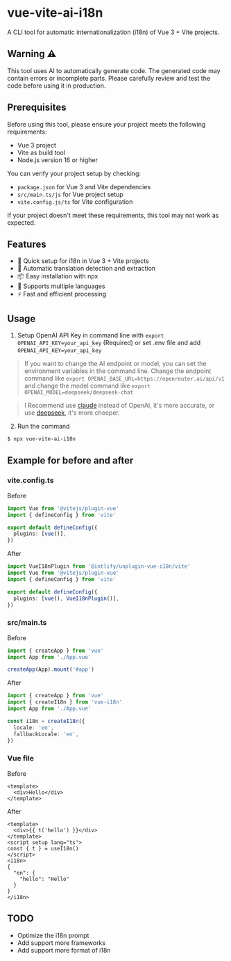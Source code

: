 # vue-vite-ai-i18n

A CLI tool for automatic internationalization (i18n) of Vue 3 + Vite projects.

## Warning ⚠️

This tool uses AI to automatically generate code. The generated code may contain errors or incomplete parts.
Please carefully review and test the code before using it in production.

## Prerequisites

Before using this tool, please ensure your project meets the following requirements:

- Vue 3 project
- Vite as build tool
- Node.js version 16 or higher

You can verify your project setup by checking:
- `package.json` for Vue 3 and Vite dependencies
- `src/main.ts/js` for Vue project setup
- `vite.config.js/ts` for Vite configuration

If your project doesn't meet these requirements, this tool may not work as expected.

## Features

- 🚀 Quick setup for i18n in Vue 3 + Vite projects
- 🤖 Automatic translation detection and extraction
- 📦 Easy installation with npx
- 🔄 Supports multiple languages
- ⚡️ Fast and efficient processing

## Usage

1. Setup OpenAI API Key in command line with `export OPENAI_API_KEY=your_api_key` (Required) or set .env file and add `OPENAI_API_KEY=your_api_key`

> If you want to change the AI endpoint or model, you can set the environment variables in the command line. Change the endpoint command like
`export OPENAI_BASE_URL=https://openrouter.ai/api/v1` and change the model command like
`export OPENAI_MODEL=deepseek/deepseek-chat`

> I Recommend use [claude](https://www.anthropic.com/en/claude) instead of OpenAI, it's more accurate, or use [deepseek](https://deepseek.ai/), it's more cheeper.

2. Run the command
```bash
$ npx vue-vite-ai-i18n
```

## Example for before and after

### vite.config.ts

Before
```ts
import Vue from '@vitejs/plugin-vue'
import { defineConfig } from 'vite'

export default defineConfig({
  plugins: [vue()],
})
```

After

```ts
import VueI18nPlugin from '@intlify/unplugin-vue-i18n/vite'
import Vue from '@vitejs/plugin-vue'
import { defineConfig } from 'vite'

export default defineConfig({
  plugins: [vue(), VueI18nPlugin()],
})
```

### src/main.ts

Before
```ts
import { createApp } from 'vue'
import App from './App.vue'

createApp(App).mount('#app')
```

After
```ts
import { createApp } from 'vue'
import { createI18n } from 'vue-i18n'
import App from './App.vue'

const i18n = createI18n({
  locale: 'en',
  fallbackLocale: 'en',
})
```

### Vue file

Before
```vue
<template>
  <div>Hello</div>
</template>
```

After
```vue
<template>
  <div>{{ t('hello') }}</div>
</template>
<script setup lang="ts">
const { t } = useI18n()
</script>
<i18n>
{
  "en": {
    "hello": "Hello"
  }
}
</i18n>
```

## TODO

- Optimize the i18n prompt
- Add support more frameworks
- Add support more format of i18n
